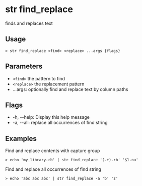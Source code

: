 # str find_replace
finds and replaces text

## Usage
```shell
> str find_replace <find> <replace> ...args {flags} 
 ```

## Parameters
* `<find>` the pattern to find
* `<replace>` the replacement pattern
* ...args: optionally find and replace text by column paths

## Flags
* -h, --help: Display this help message
* -a, --all: replace all occurrences of find string

## Examples
  Find and replace contents with capture group
```shell
> echo 'my_library.rb' | str find_replace '(.+).rb' '$1.nu'
 ```

  Find and replace all occurrences of find string
```shell
> echo 'abc abc abc' | str find_replace -a 'b' 'z'
 ```

